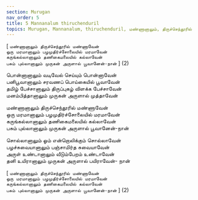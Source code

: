 ```yaml
---
section: Murugan
nav_order: 5
title: 5 Mannanalum thiruchenduril
topics: Murugan, Mannanalum, thiruchenduril, மண்ணானாலும், திருச்செந்தூரில்
---
```


[ `மண்ணானாலும் திருச்செந்தூரில் மண்ணாவேன்`\
`ஒரு மரமானாலும் பழமுதிர்ச்சோலையில் மரமாவேன்`\
`கருங்கல்லானாலும் தணிகைமலையில் கல்லாவேன்`\
`பசும் புல்லானாலும் முருகன் அருளால் பூவானேன்-நான்` ] (2)

பொன்னானாலும் வடிவேல் செய்யும் பொன்னாவேன்\
பனிபூவானாலும் சரவணப் பொய்கையில் பூவாவேன்\
தமிழ் பேச்சானாலும் திருப்புகழ் விளக்க பேச்சாவேன்\
மனம்பித்தானாலும் முருகன் அருளால் முத்தாவேன்

மண்ணானாலும் திருச்செந்தூரில் மண்ணாவேன்\
ஒரு மரமானாலும் பழமுதிர்ச்சோலையில் மரமாவேன்\
கருங்கல்லானாலும் தணிகைமலையில் கல்லாவேன்\
பசும் புல்லானாலும் முருகன் அருளால் பூவானேன்-நான்

சொல்லானாலும் ஓம் என்றொலிக்கும் சொல்லாவேன்\
பழச்சுவையானாலும் பஞ்சாமிர்த சுவையாவேன்\
அருள் உண்டானாலும் வீடும்பேறம் உண்டாவேன்\
தனி உயிரானாலும் முருகன் அருளால் பயிராவேன்- நான்

[ `மண்ணானாலும் திருச்செந்தூரில் மண்ணாவேன்`\
`ஒரு மரமானாலும் பழமுதிர்ச்சோலையில் மரமாவேன்`\
`கருங்கல்லானாலும் தணிகைமலையில் கல்லாவேன்`\
`பசும் புல்லானாலும் முருகன் அருளால் பூவானேன்-நான்` ] (2)



